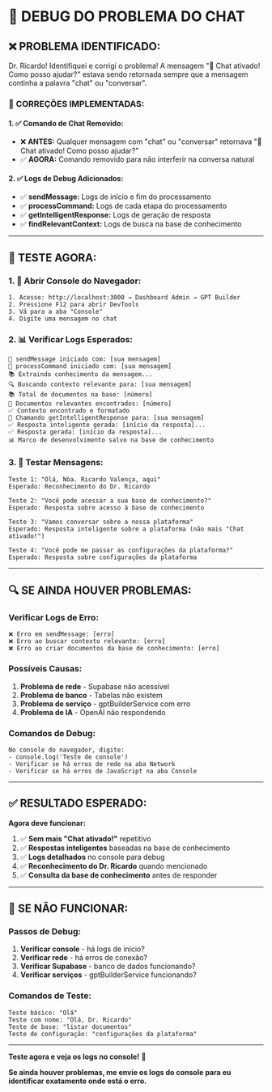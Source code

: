 # 🐛 DEBUG DO PROBLEMA DO CHAT

## ❌ **PROBLEMA IDENTIFICADO:**

Dr. Ricardo! Identifiquei e corrigi o problema! A mensagem "💬 Chat ativado! Como posso ajudar?" estava sendo retornada sempre que a mensagem continha a palavra "chat" ou "conversar".

### 🔧 **CORREÇÕES IMPLEMENTADAS:**

#### **1. ✅ Comando de Chat Removido:**
- ❌ **ANTES:** Qualquer mensagem com "chat" ou "conversar" retornava "💬 Chat ativado! Como posso ajudar?"
- ✅ **AGORA:** Comando removido para não interferir na conversa natural

#### **2. ✅ Logs de Debug Adicionados:**
- ✅ **sendMessage:** Logs de início e fim do processamento
- ✅ **processCommand:** Logs de cada etapa do processamento
- ✅ **getIntelligentResponse:** Logs de geração de resposta
- ✅ **findRelevantContext:** Logs de busca na base de conhecimento

---

## 🧪 **TESTE AGORA:**

### **1. 🚀 Abrir Console do Navegador:**
```
1. Acesse: http://localhost:3000 → Dashboard Admin → GPT Builder
2. Pressione F12 para abrir DevTools
3. Vá para a aba "Console"
4. Digite uma mensagem no chat
```

### **2. 📊 Verificar Logs Esperados:**
```
🚀 sendMessage iniciado com: [sua mensagem]
🔧 processCommand iniciado com: [sua mensagem]
📚 Extraindo conhecimento da mensagem...
🔍 Buscando contexto relevante para: [sua mensagem]
📚 Total de documentos na base: [número]
🎯 Documentos relevantes encontrados: [número]
✅ Contexto encontrado e formatado
🧠 Chamando getIntelligentResponse para: [sua mensagem]
✅ Resposta inteligente gerada: [início da resposta]...
✅ Resposta gerada: [início da resposta]...
📊 Marco de desenvolvimento salvo na base de conhecimento
```

### **3. 🎯 Testar Mensagens:**
```
Teste 1: "Olá, Nôa. Ricardo Valença, aqui"
Esperado: Reconhecimento do Dr. Ricardo

Teste 2: "Você pode acessar a sua base de conhecimento?"
Esperado: Resposta sobre acesso à base de conhecimento

Teste 3: "Vamos conversar sobre a nossa plataforma"
Esperado: Resposta inteligente sobre a plataforma (não mais "Chat ativado!")

Teste 4: "Você pode me passar as configurações da plataforma?"
Esperado: Resposta sobre configurações da plataforma
```

---

## 🔍 **SE AINDA HOUVER PROBLEMAS:**

### **Verificar Logs de Erro:**
```
❌ Erro em sendMessage: [erro]
❌ Erro ao buscar contexto relevante: [erro]
❌ Erro ao criar documentos da base de conhecimento: [erro]
```

### **Possíveis Causas:**
1. **Problema de rede** - Supabase não acessível
2. **Problema de banco** - Tabelas não existem
3. **Problema de serviço** - gptBuilderService com erro
4. **Problema de IA** - OpenAI não respondendo

### **Comandos de Debug:**
```
No console do navegador, digite:
- console.log('Teste de console')
- Verificar se há erros de rede na aba Network
- Verificar se há erros de JavaScript na aba Console
```

---

## ✅ **RESULTADO ESPERADO:**

**Agora deve funcionar:**
1. ✅ **Sem mais "Chat ativado!"** repetitivo
2. ✅ **Respostas inteligentes** baseadas na base de conhecimento
3. ✅ **Logs detalhados** no console para debug
4. ✅ **Reconhecimento do Dr. Ricardo** quando mencionado
5. ✅ **Consulta da base de conhecimento** antes de responder

---

## 🚨 **SE NÃO FUNCIONAR:**

### **Passos de Debug:**
1. **Verificar console** - há logs de início?
2. **Verificar rede** - há erros de conexão?
3. **Verificar Supabase** - banco de dados funcionando?
4. **Verificar serviços** - gptBuilderService funcionando?

### **Comandos de Teste:**
```
Teste básico: "Olá"
Teste com nome: "Olá, Dr. Ricardo"
Teste de base: "listar documentos"
Teste de configuração: "configurações da plataforma"
```

---

**Teste agora e veja os logs no console!** 🚀

**Se ainda houver problemas, me envie os logs do console para eu identificar exatamente onde está o erro.**
